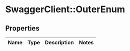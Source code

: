 # SwaggerClient::OuterEnum

## Properties
Name | Type | Description | Notes
------------ | ------------- | ------------- | -------------


